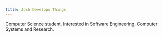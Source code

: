 ```yaml
---
title: Josh Develops Things
---
```

Computer Science student. Interested in Software Engineering, Computer Systems and Research.
